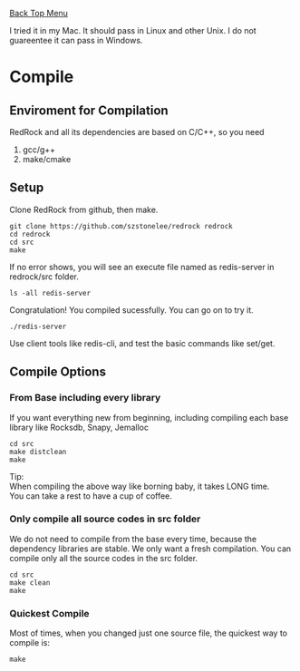 [Back Top Menu](../README.md)

I tried it in my Mac. It should pass in Linux and other Unix. I do not guareentee it can pass in Windows. 

# Compile

## Enviroment for Compilation

RedRock and all its dependencies are based on C/C++, so you need 
1. gcc/g++
2. make/cmake


## Setup

Clone RedRock from github, then make.
```
git clone https://github.com/szstonelee/redrock redrock
cd redrock
cd src
make
```
If no error shows, you will see an execute file named as redis-server in redrock/src folder.
```
ls -all redis-server
```
Congratulation! You compiled sucessfully. 
You can go on to try it.
```
./redis-server
```
Use client tools like redis-cli, and test the basic commands like set/get.

## Compile Options
### From Base including every library
If you want everything new from beginning, including compiling each base library like Rocksdb, Snapy, Jemalloc
```
cd src
make distclean
make
```
Tip:  
When compiling the above way like borning baby, it takes LONG time.  
You can take a rest to have a cup of coffee.
### Only compile all source codes in src folder
We do not need to compile from the base every time, because the dependency libraries are stable.
We only want a fresh compilation. You can compile only all the source codes in the src folder.
```
cd src
make clean
make
```
### Quickest Compile
Most of times, when you changed just one source file, the quickest way to compile is: 
```
make
```



